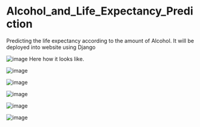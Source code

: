 # Alcohol_and_Life_Expectancy_Prediction
Predicting the life expectancy according to the amount of Alcohol. It will be deployed into website using Django

![image](https://user-images.githubusercontent.com/90163078/219934440-22c71b37-e0f8-4c83-bfc0-be0c9e9c2c51.png)
 Here how it looks like. 
 
 ![image](https://user-images.githubusercontent.com/90163078/219934456-249cf2d7-8176-4e73-865d-f9c3cfc30531.png)

![image](https://user-images.githubusercontent.com/90163078/219934463-648594d7-cf2e-4fdd-acff-afcb62406498.png)

![image](https://user-images.githubusercontent.com/90163078/219934467-60734527-5b91-4f8c-99b0-fafdf77847ea.png)

![image](https://user-images.githubusercontent.com/90163078/219934469-f58dd1a2-3356-43f5-9dc4-00d619a0cd76.png)

![image](https://user-images.githubusercontent.com/90163078/219934477-692eb9a3-dd1a-4f78-bb4e-c9941f1d613b.png)

